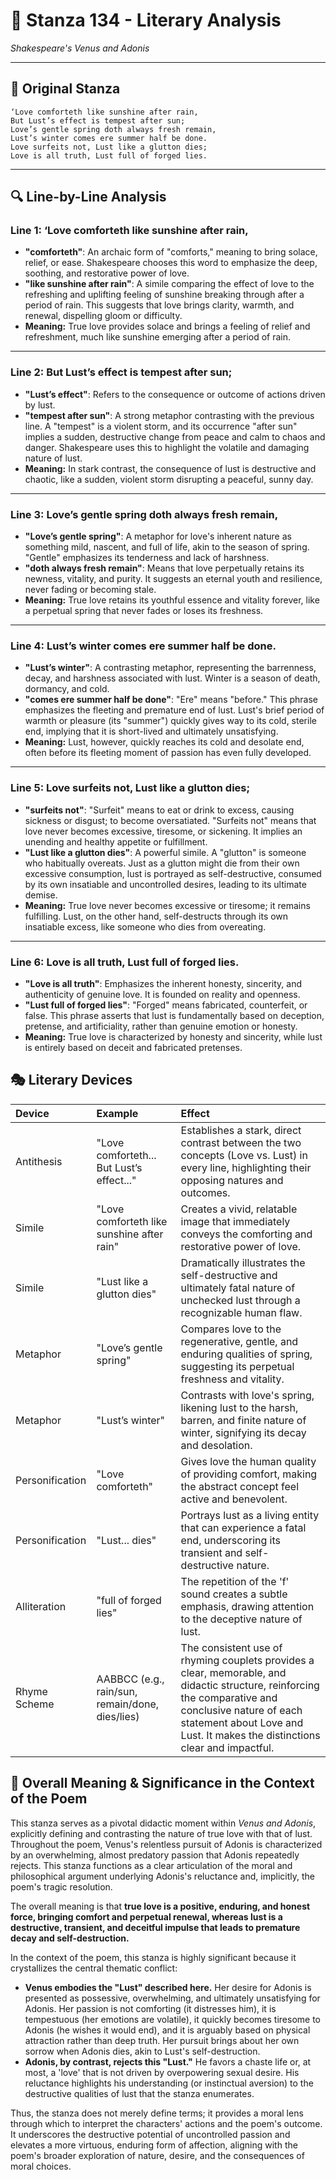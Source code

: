 # 🌹 Stanza 134 - Literary Analysis
*Shakespeare's Venus and Adonis*

---

## 📖 Original Stanza
```
‘Love comforteth like sunshine after rain,
But Lust’s effect is tempest after sun;     
Love’s gentle spring doth always fresh remain,
Lust’s winter comes ere summer half be done.
Love surfeits not, Lust like a glutton dies;
Love is all truth, Lust full of forged lies.
```

---

## 🔍 Line-by-Line Analysis

### Line 1: ‘Love comforteth like sunshine after rain,
*   **"comforteth"**: An archaic form of "comforts," meaning to bring solace, relief, or ease. Shakespeare chooses this word to emphasize the deep, soothing, and restorative power of love.
*   **"like sunshine after rain"**: A simile comparing the effect of love to the refreshing and uplifting feeling of sunshine breaking through after a period of rain. This suggests that love brings clarity, warmth, and renewal, dispelling gloom or difficulty.
*   **Meaning:** True love provides solace and brings a feeling of relief and refreshment, much like sunshine emerging after a period of rain.
---
### Line 2: But Lust’s effect is tempest after sun;
*   **"Lust’s effect"**: Refers to the consequence or outcome of actions driven by lust.
*   **"tempest after sun"**: A strong metaphor contrasting with the previous line. A "tempest" is a violent storm, and its occurrence "after sun" implies a sudden, destructive change from peace and calm to chaos and danger. Shakespeare uses this to highlight the volatile and damaging nature of lust.
*   **Meaning:** In stark contrast, the consequence of lust is destructive and chaotic, like a sudden, violent storm disrupting a peaceful, sunny day.
---
### Line 3: Love’s gentle spring doth always fresh remain,
*   **"Love’s gentle spring"**: A metaphor for love's inherent nature as something mild, nascent, and full of life, akin to the season of spring. "Gentle" emphasizes its tenderness and lack of harshness.
*   **"doth always fresh remain"**: Means that love perpetually retains its newness, vitality, and purity. It suggests an eternal youth and resilience, never fading or becoming stale.
*   **Meaning:** True love retains its youthful essence and vitality forever, like a perpetual spring that never fades or loses its freshness.
---
### Line 4: Lust’s winter comes ere summer half be done.
*   **"Lust’s winter"**: A contrasting metaphor, representing the barrenness, decay, and harshness associated with lust. Winter is a season of death, dormancy, and cold.
*   **"comes ere summer half be done"**: "Ere" means "before." This phrase emphasizes the fleeting and premature end of lust. Lust's brief period of warmth or pleasure (its "summer") quickly gives way to its cold, sterile end, implying that it is short-lived and ultimately unsatisfying.
*   **Meaning:** Lust, however, quickly reaches its cold and desolate end, often before its fleeting moment of passion has even fully developed.
---
### Line 5: Love surfeits not, Lust like a glutton dies;
*   **"surfeits not"**: "Surfeit" means to eat or drink to excess, causing sickness or disgust; to become oversatiated. "Surfeits not" means that love never becomes excessive, tiresome, or sickening. It implies an unending and healthy appetite or fulfillment.
*   **"Lust like a glutton dies"**: A powerful simile. A "glutton" is someone who habitually overeats. Just as a glutton might die from their own excessive consumption, lust is portrayed as self-destructive, consumed by its own insatiable and uncontrolled desires, leading to its ultimate demise.
*   **Meaning:** True love never becomes excessive or tiresome; it remains fulfilling. Lust, on the other hand, self-destructs through its own insatiable excess, like someone who dies from overeating.
---
### Line 6: Love is all truth, Lust full of forged lies.
*   **"Love is all truth"**: Emphasizes the inherent honesty, sincerity, and authenticity of genuine love. It is founded on reality and openness.
*   **"Lust full of forged lies"**: "Forged" means fabricated, counterfeit, or false. This phrase asserts that lust is fundamentally based on deception, pretense, and artificiality, rather than genuine emotion or honesty.
*   **Meaning:** True love is characterized by honesty and sincerity, while lust is entirely based on deceit and fabricated pretenses.

## 🎭 Literary Devices

| Device          | Example                                 | Effect                                                                                                                                                                                                                                                        |
| :-------------- | :-------------------------------------- | :---------------------------------------------------------------------------------------------------------------------------------------------------------------------------------------------------------------------------------------------------------- |
| Antithesis      | "Love comforteth... But Lust’s effect..." | Establishes a stark, direct contrast between the two concepts (Love vs. Lust) in every line, highlighting their opposing natures and outcomes.                                                                                                                      |
| Simile          | "Love comforteth like sunshine after rain" | Creates a vivid, relatable image that immediately conveys the comforting and restorative power of love.                                                                                                                                                     |
| Simile          | "Lust like a glutton dies"              | Dramatically illustrates the self-destructive and ultimately fatal nature of unchecked lust through a recognizable human flaw.                                                                                                                                  |
| Metaphor        | "Love’s gentle spring"                  | Compares love to the regenerative, gentle, and enduring qualities of spring, suggesting its perpetual freshness and vitality.                                                                                                                                 |
| Metaphor        | "Lust’s winter"                         | Contrasts with love's spring, likening lust to the harsh, barren, and finite nature of winter, signifying its decay and desolation.                                                                                                                            |
| Personification | "Love comforteth"                       | Gives love the human quality of providing comfort, making the abstract concept feel active and benevolent.                                                                                                                                                  |
| Personification | "Lust... dies"                          | Portrays lust as a living entity that can experience a fatal end, underscoring its transient and self-destructive nature.                                                                                                                                    |
| Alliteration    | "full of forged lies"                   | The repetition of the 'f' sound creates a subtle emphasis, drawing attention to the deceptive nature of lust.                                                                                                                                              |
| Rhyme Scheme    | AABBCC (e.g., rain/sun, remain/done, dies/lies) | The consistent use of rhyming couplets provides a clear, memorable, and didactic structure, reinforcing the comparative and conclusive nature of each statement about Love and Lust. It makes the distinctions clear and impactful. |

## 🎯 Overall Meaning & Significance in the Context of the Poem

This stanza serves as a pivotal didactic moment within *Venus and Adonis*, explicitly defining and contrasting the nature of true love with that of lust. Throughout the poem, Venus's relentless pursuit of Adonis is characterized by an overwhelming, almost predatory passion that Adonis repeatedly rejects. This stanza functions as a clear articulation of the moral and philosophical argument underlying Adonis's reluctance and, implicitly, the poem's tragic resolution.

The overall meaning is that **true love is a positive, enduring, and honest force, bringing comfort and perpetual renewal, whereas lust is a destructive, transient, and deceitful impulse that leads to premature decay and self-destruction.**

In the context of the poem, this stanza is highly significant because it crystallizes the central thematic conflict:
*   **Venus embodies the "Lust" described here.** Her desire for Adonis is presented as possessive, overwhelming, and ultimately unsatisfying for Adonis. Her passion is not comforting (it distresses him), it is tempestuous (her emotions are volatile), it quickly becomes tiresome to Adonis (he wishes it would end), and it is arguably based on physical attraction rather than deep truth. Her pursuit brings about her own sorrow when Adonis dies, akin to Lust's self-destruction.
*   **Adonis, by contrast, rejects this "Lust."** He favors a chaste life or, at most, a 'love' that is not driven by overpowering sexual desire. His reluctance highlights his understanding (or instinctual aversion) to the destructive qualities of lust that the stanza enumerates.

Thus, the stanza does not merely define terms; it provides a moral lens through which to interpret the characters' actions and the poem's outcome. It underscores the destructive potential of uncontrolled passion and elevates a more virtuous, enduring form of affection, aligning with the poem's broader exploration of nature, desire, and the consequences of moral choices.
